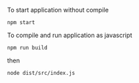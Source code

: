 To start application without compile
```console
npm start
```

To compile and run application as javascript
```console
npm run build
```

then 
```console
node dist/src/index.js
```